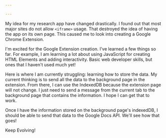 ```yaml
---

---
```

My idea for my research app have changed drastically.  I found out that most major sites do not allow ```<iframe>``` usage.  That destroyed the idea of having the app on its own page.  This caused me to look into creating a Google Chrome Extension.

I'm excited for the Google Extension creation.  I've learned a few things so far.  For example, I am learning a lot about using JavaScript for creating HTML Elements and adding interactivity.  Basic web developer skills, but ones that I haven't used much yet!

Here is where I am currently struggling: learning how to store the data.  My current thinking is to send all the data to the background page in the extension.  From there, I can use the IndexedDB because the extension page will not change.  I just need to send a message from the current tab to the background page that contains the information.  I hope I can get that to work.  

Once I have the information stored on the background page's indexedDB, I should be able to send that data to the Google Docs API.  We'll see how that goes!


Keep Evolving!
